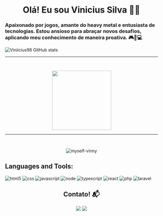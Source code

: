 <h1 align="center"> Olá! Eu sou Vinicius Silva 👋😉</h1>

<h3> Apaixonado por jogos, amante do heavy metal e entusiasta  de tecnologias. Estou ansioso para abraçar novos desafios, aplicando meu conhecimento de maneira proativa. 🎮🤘💻  </h3>

![Viniicius98 GitHub stats](https://github-readme-stats.vercel.app/api?username=Viniicius98&show_icons=true&theme=dark)

<div>
     <hr>
</div>

 &ensp;
 <p align="center"><img height="195em" src="https://github-readme-stats.vercel.app/api/top-langs/?username=Viniicius98&layout=compact&langs_count=8&theme=onedark" />
</p> 

<div>
     <hr>
</div>
  
   &ensp;
  <p align="center"><img  align="center" src="https://github-readme-streak-stats.herokuapp.com/?user=Viniicius98&theme=dark&border=A2B9EB" alt="myself-vinny" /></p>


<p><h2>Languages and Tools:</h2></p>
<div style="display: inline_block">
    <img align="center" alt="html5" src="https://img.shields.io/badge/HTML5-E34F26?style=for-the-badge&logo=html5&logoColor=white" />
    <img align="center" alt="css" src="https://img.shields.io/badge/CSS3-1572B6?style=for-the-badge&logo=css3&logoColor=white" />
    <img align="center" alt="javascript" src="https://img.shields.io/badge/JavaScript-323330?style=for-the-badge&logo=javascript&logoColor=F7DF1E" />
    <img align="center" alt="node" src="https://img.shields.io/badge/Node.js-43853D?style=for-the-badge&logo=node.js&logoColor=white" />
    <img align="center" alt="typescript" src="https://img.shields.io/badge/TypeScript-007ACC?style=for-the-badge&logo=typescript&logoColor=white" />
    <img align="center" alt="react" src="https://img.shields.io/badge/React-20232A?style=for-the-badge&logo=react&logoColor=61DAFB" />
    <img align="center" alt="php" src="https://img.shields.io/badge/PHP-777BB4?style=for-the-badge&logo=php&logoColor=white" />
    <img align="center" alt="laravel" src="https://img.shields.io/badge/Laravel-FF2D20?style=for-the-badge&logo=laravel&logoColor=white" />

</div>
<h2 title="Contato" align="center">Contato! 📬 </h2>

<div align="center"> 
 
  <a title="E-mail" href="mailto:viniciuspasilva199@gmail.com"><img src="https://img.shields.io/badge/Gmail-D14836?style=for-the-badge&logo=gmail&logoColor=white" target="_blank"></a>
  <a title="LinkedIn" href="https://www.linkedin.com/in/viniciusssilva98/" target="_blank"><img src="https://img.shields.io/badge/-LinkedIn-%230077B5?style=for-the-badge&logo=linkedin&logoColor=white"></a>
  
 
</div>
